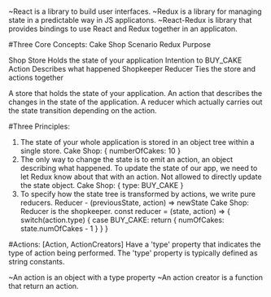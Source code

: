 #
~React is a library to build user interfaces.
~Redux is a library for managing state in a predictable way in JS applicatons.
~React-Redux is library that provides bindings to use React and Redux together in an applicaton.

#Three Core Concepts:
Cake Shop Scenario          Redux           Purpose

Shop                        Store           Holds the state of your application
Intention to BUY_CAKE       Action          Describes what happened
Shopkeeper                  Reducer         Ties the store and actions together

A store that holds the state of your application.
An action that describes the changes in the state of the application.
A reducer which actually carries out the state transition depending on the action.

#Three Principles:
1. The state of your whole application is stored in an object tree within a single store.
Cake Shop:
    {
        numberOfCakes: 10
    }
2. The only way to change the state is to emit an action, an object describing what happened.
To update the state of our app, we need to let Redux know about that with an action. Not allowed to directly update the state object.
Cake Shop:
{
    type: BUY_CAKE
}
3. To specify how the state tree is transformed by actions, we write pure reducers.
Reducer - (previousState, action) => newState
Cake Shop:
Reducer is the shopkeeper.
const reducer = (state, action) => {
    switch(action.type) {
        case BUY_CAKE: 
            return {
                numOfCakes: state.numOfCakes - 1
            }
    }
}

#Actions: [Action, ActionCreators]
Have a 'type' property that indicates the type of action being performed.
The 'type' property is typically defined as string constants.

~An action is an object with a type property
~An action creator is a function that return an action.

#


